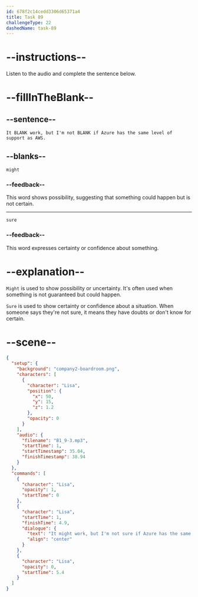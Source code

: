 ```yaml
---
id: 678f2c14cedd3306d65371a4
title: Task 89
challengeType: 22
dashedName: task-89
---
```


<!-- (audio) Lisa: It might work, but I'm not sure if Azure has the same level of support as AWS. -->

# --instructions--

Listen to the audio and complete the sentence below.

# --fillInTheBlank--

## --sentence--

`It BLANK work, but I'm not BLANK if Azure has the same level of support as AWS.`

## --blanks--

`might`

### --feedback--

This word shows possibility, suggesting that something could happen but is not certain.

---

`sure`

### --feedback--

This word expresses certainty or confidence about something.

# --explanation--

`Might` is used to show possibility or uncertainty. It's often used when something is not guaranteed but could happen.

`Sure` is used to show certainty or confidence about a situation. When someone says they're not sure, it means they have doubts or don't know for certain.

# --scene--

```json
{
  "setup": {
    "background": "company2-boardroom.png",
    "characters": [
      {
        "character": "Lisa",
        "position": {
          "x": 50,
          "y": 15,
          "z": 1.2
        },
        "opacity": 0
      }
    ],
    "audio": {
      "filename": "B1_9-3.mp3",
      "startTime": 1,
      "startTimestamp": 35.04,
      "finishTimestamp": 38.94
    }
  },
  "commands": [
    {
      "character": "Lisa",
      "opacity": 1,
      "startTime": 0
    },
    {
      "character": "Lisa",
      "startTime": 1,
      "finishTime": 4.9,
      "dialogue": {
        "text": "It might work, but I'm not sure if Azure has the same level of support as AWS.",
        "align": "center"
      }
    },
    {
      "character": "Lisa",
      "opacity": 0,
      "startTime": 5.4
    }
  ]
}
```
